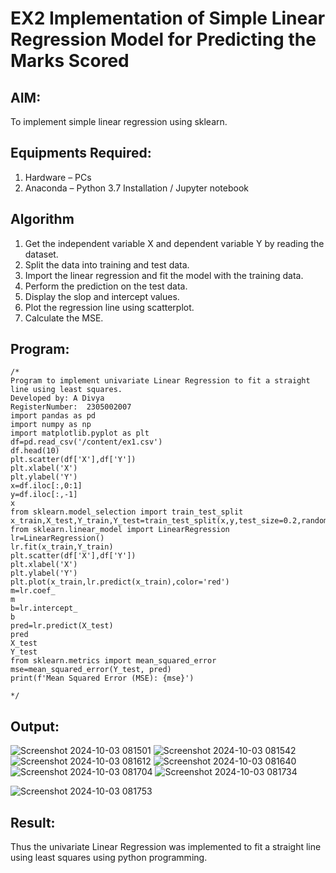 # EX2 Implementation of Simple Linear Regression Model for Predicting the Marks Scored
## AIM:
To implement simple linear regression using sklearn.

## Equipments Required:
1. Hardware – PCs
2. Anaconda – Python 3.7 Installation / Jupyter notebook

## Algorithm
1. Get the independent variable X and dependent variable Y by reading the dataset.
2. Split the data into training and test data.
3. Import the linear regression and fit the model with the training data.
4. Perform the prediction on the test data.
5. Display the slop and intercept values.
6. Plot the regression line using scatterplot.
7. Calculate the MSE.

## Program:
```
/*
Program to implement univariate Linear Regression to fit a straight line using least squares.
Developed by: A Divya
RegisterNumber:  2305002007
import pandas as pd
import numpy as np
import matplotlib.pyplot as plt
df=pd.read_csv('/content/ex1.csv')
df.head(10)
plt.scatter(df['X'],df['Y'])
plt.xlabel('X')
plt.ylabel('Y')
x=df.iloc[:,0:1]
y=df.iloc[:,-1]
x
from sklearn.model_selection import train_test_split
x_train,X_test,Y_train,Y_test=train_test_split(x,y,test_size=0.2,random_state=0)
from sklearn.linear_model import LinearRegression
lr=LinearRegression()
lr.fit(x_train,Y_train)
plt.scatter(df['X'],df['Y'])
plt.xlabel('X')
plt.ylabel('Y')
plt.plot(x_train,lr.predict(x_train),color='red')
m=lr.coef_
m
b=lr.intercept_
b
pred=lr.predict(X_test)
pred
X_test
Y_test
from sklearn.metrics import mean_squared_error
mse=mean_squared_error(Y_test, pred)
print(f'Mean Squared Error (MSE): {mse}')

*/
```

## Output:
![Screenshot 2024-10-03 081501](https://github.com/user-attachments/assets/a5d82592-2404-4315-af60-b55e21d22604)
![Screenshot 2024-10-03 081542](https://github.com/user-attachments/assets/e5a92e39-fe09-4d79-8414-d3b522a910c3)
![Screenshot 2024-10-03 081612](https://github.com/user-attachments/assets/cf28793c-754a-4556-85ca-d59fe1fd7d56)
![Screenshot 2024-10-03 081640](https://github.com/user-attachments/assets/ae449a85-8fc3-41fe-ae26-bf17ecf5760c)
![Screenshot 2024-10-03 081704](https://github.com/user-attachments/assets/1fc37d85-900e-4321-a93f-494f3c218da6)
![Screenshot 2024-10-03 081734](https://github.com/user-attachments/assets/00be262a-90a9-480a-afae-b147a24a3a46)

![Screenshot 2024-10-03 081753](https://github.com/user-attachments/assets/85651897-fc0d-4211-8bc2-2f7b8e169d01)


## Result:
Thus the univariate Linear Regression was implemented to fit a straight line using least squares using python programming.
